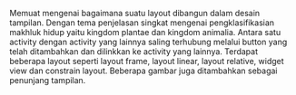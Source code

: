 Memuat mengenai bagaimana suatu layout dibangun dalam desain tampilan. Dengan tema penjelasan singkat mengenai pengklasifikasian makhluk hidup yaitu kingdom plantae dan kingdom animalia. Antara satu activity dengan activity yang lainnya saling terhubung melalui button yang telah ditambahkan dan dilinkkan ke activity yang lainnya. Terdapat beberapa layout seperti layout frame, layout linear, layout relative, widget view dan constrain layout. Beberapa gambar juga ditambahkan sebagai penunjang tampilan. 
